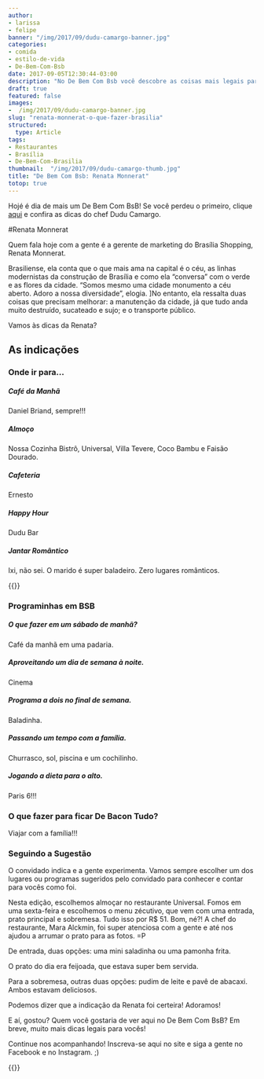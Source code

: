 ```yaml
---
author:
- larissa
- felipe
banner: "/img/2017/09/dudu-camargo-banner.jpg"
categories:
- comida
- estilo-de-vida
- De-Bem-Com-Bsb
date: 2017-09-05T12:30:44-03:00
description: "No De Bem Com Bsb você descobre as coisas mais legais para comer e fazer em Brasília, indicado por quem conhece bem a capital"
draft: true
featured: false
images:
-  /img/2017/09/dudu-camargo-banner.jpg
slug: "renata-monnerat-o-que-fazer-brasilia"
structured:
  type: Article
tags:
- Restaurantes
- Brasília
- De-Bem-Com-Brasilia
thumbnail:  "/img/2017/09/dudu-camargo-thumb.jpg"
title: "De Bem Com Bsb: Renata Monnerat"
totop: true
---
```


Hojé é dia de mais um De Bem Com BsB! Se você perdeu o primeiro, clique [aqui](http://debacontudo.com.br/de-bem-com-bsb/dudu-camargo-o-que-fazer-brasilia/) e confira as dicas do chef Dudu Camargo. 

#Renata Monnerat

Quem fala hoje com a gente é a gerente de marketing do Brasília Shopping, Renata Monnerat. 

Brasiliense, ela conta que o que mais ama na capital é o céu, as linhas modernistas da construção de Brasília e como ela “conversa” com o verde e as flores da cidade. “Somos mesmo uma cidade monumento a céu aberto. Adoro a nossa diversidade”, elogia. ]No entanto, ela ressalta duas coisas que precisam melhorar: a manutenção da cidade, já que tudo anda muito destruído, sucateado e sujo; e o transporte público.

Vamos às dicas da Renata?

## As indicações

### Onde ir para...

##### Café da Manhã

Daniel Briand, sempre!!!

#####  Almoço

Nossa Cozinha Bistrô, Universal, Villa Tevere, Coco Bambu e Faisão Dourado.

#####  Cafeteria

Ernesto

#####  Happy Hour

Dudu Bar

#####  Jantar Romântico

Ixi, não sei. O marido é super baladeiro. Zero lugares românticos.



{{<facebook-like>}}

### Programinhas em BSB

##### O que fazer em um sábado de manhã?

Café da manhã em uma padaria.

##### Aproveitando um dia de semana à noite.

Cinema

##### Programa a dois no final de semana.

Baladinha.

##### Passando um tempo com a família.

Churrasco, sol, piscina e um cochilinho.

#####  Jogando a dieta para o alto.

Paris 6!!! 

### O que fazer para ficar De Bacon Tudo?

Viajar com a família!!!



### Seguindo a Sugestão

O convidado indica e a gente experimenta. Vamos sempre escolher um dos lugares ou programas sugeridos pelo convidado para conhecer e contar para vocês como foi. 

Nesta edição, escolhemos almoçar no restaurante Universal. Fomos em uma sexta-feira e escolhemos o menu zécutivo, que vem com uma entrada, prato principal e sobremesa. Tudo isso por R$ 51. Bom, né?!  A chef do restaurante, Mara Alckmin, foi super atenciosa com a gente e até nos ajudou a arrumar o prato para as fotos. =P

De entrada, duas opções: uma mini saladinha ou uma pamonha frita. 



O prato do dia era feijoada, que estava super bem servida.



Para a sobremesa, outras duas opções: pudim de leite e pavê de abacaxi. Ambos estavam deliciosos.



Podemos dizer que a indicação da Renata foi certeira! Adoramos! 



E aí, gostou? Quem você gostaria de ver aqui no De Bem Com BsB? Em breve, muito mais dicas legais para vocês!



Continue nos acompanhando! Inscreva-se aqui no site e siga a gente no Facebook e no Instagram. ;)



{{<subscribe>}}



